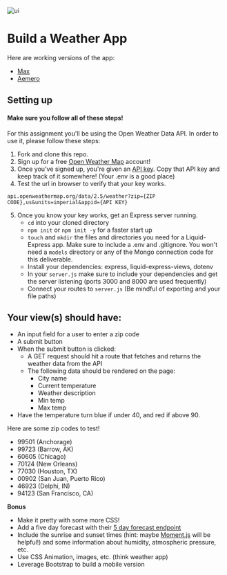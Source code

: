 ![ui](https://media.git.generalassemb.ly/user/6387/files/ac9a086c-9fd8-11e8-9e0d-52091e56436b)

# Build a Weather App

Here are working versions of the app:
- [Max](https://codepen.io/jkeohan/live/yjMKqE)
- [Aemero](https://codepen.io/jkeohan/live/ELWELM)

## Setting up

#### Make sure you follow all of these steps!

For this assignment you'll be using the Open Weather Data API. In order to use it, please follow these steps:

1. Fork and clone this repo.
2. Sign up for a free [Open Weather Map](https://home.openweathermap.org/users/sign_up) account!
3. Once you've signed up, you're given an [API key](https://home.openweathermap.org/api_keys). Copy that API key and keep track of it somewhere!
(Your .env is a good place)
4. Test the url in browser to verify that your key works. 

```
api.openweathermap.org/data/2.5/weather?zip={ZIP CODE},us&units=imperial&appid={API KEY}
```

5. Once you know your key works, get an Express server running.
    - `cd` into your cloned directory
    - `npm init` or `npm init -y` for a faster start up
    - `touch` and `mkdir` the files and directories you need for a Liquid-Express app. Make sure to include a .env and .gitignore. 
    You won't need a `models` directory or any of the Mongo connection code for this deliverable.
    - Install your dependencies: express, liquid-express-views, dotenv
    - In your `server.js` make sure to include your dependencies and get the server listening (ports 3000 and 8000 are used frequently)
    - Connect your routes to `server.js` (Be mindful of exporting and your file paths)


## Your view(s) should have:
- An input field for a user to enter a zip code
- A submit button
- When the submit button is clicked:
    - A GET request should hit a route that fetches and returns the weather data from the API
    - The following data should be rendered on the page:
        - City name
        - Current temperature
        - Weather description
        - Min temp
        - Max temp
- Have the temperature turn blue if under 40, and red if above 90.

Here are some zip codes to test!
- 99501 (Anchorage)
- 99723 (Barrow, AK)
- 60605 (Chicago)
- 70124 (New Orleans)
- 77030 (Houston, TX)
- 00902 (San Juan, Puerto Rico)
- 46923 (Delphi, IN)
- 94123 (San Francisco, CA)

**Bonus**
- Make it pretty with some more CSS! 
- Add a five day forecast with their [5 day forecast endpoint](https://openweathermap.org/forecast5)
- Include the sunrise and sunset times (hint: maybe [Moment.js](https://momentjs.com/) will be helpful!) and some information about humidity, atmospheric pressure, etc.
- Use CSS Animation, images, etc. (think weather app)
- Leverage Bootstrap to build a mobile version